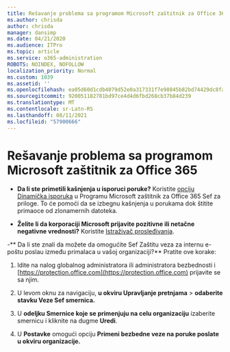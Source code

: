 ```yaml
---
title: Rešavanje problema sa programom Microsoft zaštitnik za Office 365
ms.author: chrisda
author: chrisda
manager: dansimp
ms.date: 04/21/2020
ms.audience: ITPro
ms.topic: article
ms.service: o365-administration
ROBOTS: NOINDEX, NOFOLLOW
localization_priority: Normal
ms.custom: 1039
ms.assetid: ''
ms.openlocfilehash: ea05d60d1cdb4079d52e0a317331f7e98845b82bd74429dc8fa63377c2527a74
ms.sourcegitcommit: 920051182781bd97ce4d4d6fbd268cb37b84d239
ms.translationtype: MT
ms.contentlocale: sr-Latn-RS
ms.lasthandoff: 08/11/2021
ms.locfileid: "57900666"
---
```

# <a name="troubleshooting-microsoft-defender-for-office-365"></a>Rešavanje problema sa programom Microsoft zaštitnik za Office 365

- **Da li ste primetili kašnjenja u isporuci poruke?** Koristite [opciju Dinamička isporuka](https://docs.microsoft.com/microsoft-365/security/office-365-security/dynamic-delivery-and-previewing) u Programu Microsoft zaštitnik za Office 365 Sef za priloge. To će pomoći da se izbegnu kašnjenja u porukama dok štitite primaoce od zlonamernih datoteka.

- **Želite li da korporaciji Microsoft prijavite pozitivne ili netačne negativne vrednosti?** Koristite [Istraživač prosleđivanja](https://protection.office.com/reportsubmission).

-** Da li ste znali da možete da omogućite Sef Zaštitu veza za internu e-poštu poslau između primalaca u vašoj organizaciji?** Pratite ove korake:

  1. Idite na nalog globalnog administratora ili administratora bezbednosti i [https://protection.office.com](https://protection.office.com) prijavite se sa njim.

  2. U levom oknu za navigaciju, **u okviru Upravljanje pretnjama**  \> **odaberite stavku Veze Sef smernica.**

  3. U **odeljku Smernice koje se primenjuju na celu organizaciju** izaberite smernicu i kliknite na dugme **Uredi**.

  4. U **Postavke** omogući opciju **Primeni bezbedne veze na poruke poslate u okviru organizacije.**
